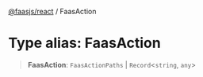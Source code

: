 [@faasjs/react](../README.md) / FaasAction

# Type alias: FaasAction

> **FaasAction**: `FaasActionPaths` \| `Record`\<`string`, `any`\>
